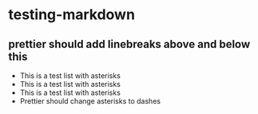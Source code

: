 # testing-markdown
## prettier should add linebreaks above and below this
* This is a test list with asterisks
* This is a test list with asterisks
* This is a test list with asterisks
* Prettier should change asterisks to dashes
